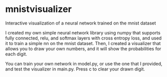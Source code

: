 # mnistvisualizer
Interactive visualization of a neural network trained on the mnist dataset

I created my own simple neural network library using numpy that supports fully connected, relu, and softmax layers with cross entropy loss, and used it to train a simple nn on the mnist dataset. 
Then, I created a visualizer that allows you to draw your own numbers, and it will show the probabilities for each digit.

You can train your own network in model.py, or use the one that I provided, and test the visualizer in main.py.
Press c to clear your drawn digit.
